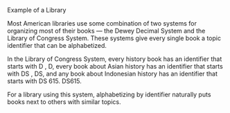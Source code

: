 Example of a Library 



Most American libraries use some combination of two systems for organizing most of their books — the Dewey Decimal System and the Library of Congress System. These systems give every single book a topic identifier that can be alphabetized.

In the Library of Congress System, every history book has an identifier that starts with 
D
,
D, every book about Asian history has an identifier that starts with 
DS
,
DS, and any book about Indonesian history has an identifier that starts with 
DS
615.
DS615.

For a library using this system, alphabetizing by identifier naturally puts books next to others with similar topics.
